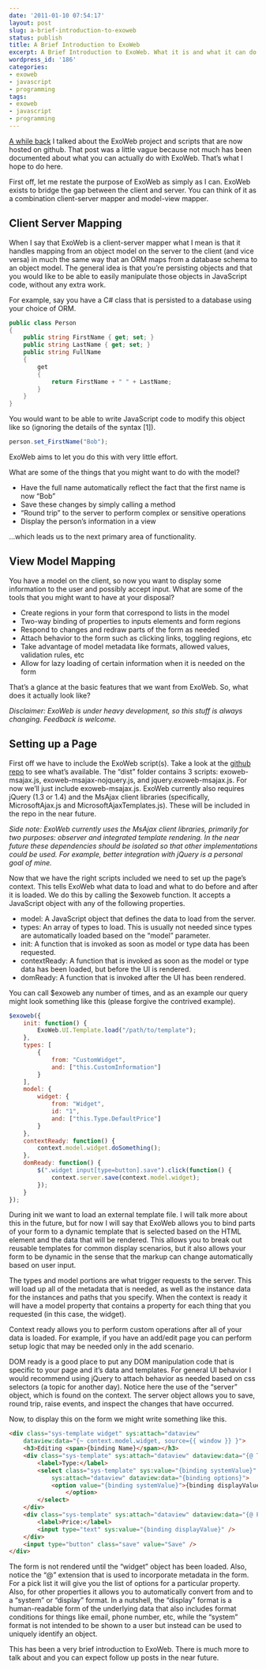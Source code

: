 ```yaml
---
date: '2011-01-10 07:54:17'
layout: post
slug: a-brief-introduction-to-exoweb
status: publish
title: A Brief Introduction to ExoWeb
excerpt: A Brief Introduction to ExoWeb. What it is and what it can do.
wordpress_id: '186'
categories:
- exoweb
- javascript
- programming
tags:
- exoweb
- javascript
- programming
---
```


[A while back](https://mattheyan.github.io/EndlessObsession/blog/exo-suite-and-client-scripts-on-github) I talked about the ExoWeb project and scripts that are now hosted on github.  That post was a little vague because not much has been documented about what you can actually do with ExoWeb.  That’s what I hope to do here.

First off, let me restate the purpose of ExoWeb as simply as I can.  ExoWeb exists to bridge the gap between the client and server.  You can think of it as a combination client-server mapper and model-view mapper.

## Client Server Mapping

When I say that ExoWeb is a client-server mapper what I mean is that it handles mapping from an object model on the server to the client (and vice versa) in much the same way that an ORM maps from a database schema to an object model.  The general idea is that you’re persisting objects and that you would like to be able to easily manipulate those objects in JavaScript code, without any extra work.

For example, say you have a C# class that is persisted to a database using your choice of ORM.

```cs   
public class Person
{
	public string FirstName { get; set; }
	public string LastName { get; set; }
	public string FullName
	{
		get
		{
			return FirstName + " " + LastName;
		}
	}
}
```

You would want to be able to write JavaScript code to modify this object like so (ignoring the details of the syntax [1]).

```javascript
person.set_FirstName("Bob");
```
ExoWeb aims to let you do this with very little effort.

What are some of the things that you might want to do with the model?
	
* Have the full name automatically reflect the fact that the first name is now “Bob”
* Save these changes by simply calling a method
* “Round trip” to the server to perform complex or sensitive operations
* Display the person’s information in a view

…which leads us to the next primary area of functionality.

## View Model Mapping

You have a model on the client, so now you want to display some information to the user and possibly accept input.  What are some of the tools that you might want to have at your disposal?

* Create regions in your form that correspond to lists in the model
* Two-way binding of properties to inputs elements and form regions
* Respond to changes and redraw parts of the form as needed
* Attach behavior to the form such as clicking links, toggling regions, etc
* Take advantage of model metadata like formats, allowed values, validation rules, etc
* Allow for lazy loading of certain information when it is needed on the form

That’s a glance at the basic features that we want from ExoWeb.  So, what does it actually look like?

_Disclaimer:  ExoWeb is under heavy development, so this stuff is always changing.  Feedback is welcome._

## Setting up a Page

First off we have to include the ExoWeb script(s).  Take a look at the [github repo](http://github.com/mattheyan/exoweb) to see what’s available.  The “dist” folder contains 3 scripts: exoweb-msajax.js, exoweb-msajax-nojquery.js, and jquery.exoweb-msajax.js.  For now we’ll just include exoweb-msajax.js.  ExoWeb currently also requires jQuery (1.3 or 1.4) and the MsAjax client libraries (specifically, MicrosoftAjax.js and MicrosoftAjaxTemplates.js).  These will be included in the repo in the near future.

_Side note:  ExoWeb currently uses the MsAjax client libraries, primarily for two purposes: observer and integrated template rendering.  In the near future these dependencies should be isolated so that other implementations could be used.  For example, better integration with jQuery is a personal goal of mine._

Now that we have the right scripts included we need to set up the page’s context.  This tells ExoWeb what data to load and what to do before and after it is loaded.  We do this by calling the $exoweb function.  It accepts a JavaScript object with any of the following properties.

* model: A JavaScript object that defines the data to load from the server.
* types: An array of types to load.  This is usually not needed since types are automatically loaded based on the “model” parameter.
* init:  A function that is invoked as soon as model or type data has been requested.
* contextReady: A function that is invoked as soon as the model or type data has been loaded, but before the UI is rendered.
* domReady: A function that is invoked after the UI has been rendered.

You can call $exoweb any number of times, and as an example our query might look something like this (please forgive the contrived example).

```javascript
$exoweb({
	init: function() {
		ExoWeb.UI.Template.load("/path/to/template");
	},
	types: [
		{
			from: "CustomWidget",
			and: ["this.CustomInformation"]
		}
	],
	model: {
		widget: {
			from: "Widget",
			id: "1",
			and: ["this.Type.DefaultPrice"]
		}
	},
	contextReady: function() {
		context.model.widget.doSomething();
	},
	domReady: function() {
		$(".widget input[type=button].save").click(function() {
			context.server.save(context.model.widget);
		});
	}
});
```

During init we want to load an external template file.  I will talk more about this in the future, but for now I will say that ExoWeb allows you to bind parts of your form to a dynamic template that is selected based on the HTML element and the data that will be rendered.  This allows you to break out reusable templates for common display scenarios, but it also allows your form to be dynamic in the sense that the markup can change automatically based on user input.

The types and model portions are what trigger requests to the server.  This will load up all of the metadata that is needed, as well as the instance data for the instances and paths that you specify.  When the context is ready it will have a model property that contains a property for each thing that you requested (in this case, the widget).

Context ready allows you to perform custom operations after all of your data is loaded.  For example, if you have an add/edit page you can perform setup logic that may be needed only in the add scenario.

DOM ready is a good place to put any DOM manipulation code that is specific to your page and it’s data and templates.  For general UI behavior I would recommend using jQuery to attach behavior as needed based on css selectors (a topic for another day).  Notice here the use of the “server” object, which is found on the context.  The server object allows you to save, round trip, raise events, and inspect the changes that have occurred.

Now, to display this on the form we might write something like this.

```html
<div class="sys-template widget" sys:attach="dataview"
	dataview:data="{~ context.model.widget, source={{ window }} }">
	<h3>Editing <span>{binding Name}</span></h3>
	<div class="sys-template" sys:attach="dataview" dataview:data="{@ Type }">
		<label>Type:</label>
		<select class="sys-template" sys:value="{binding systemValue}"
			sys:attach="dataview" dataview:data="{binding options}">
			<option value="{binding systemValue}">{binding displayValue}
				</option>
		</select>
	</div>
	<div class="sys-template" sys:attach="dataview" dataview:data="{@ Price }">
		<label>Price:</label>
		<input type="text" sys:value="{binding displayValue}" />
	</div>
	<input type="button" class="save" value="Save" />
</div>
```

The form is not rendered until the “widget” object has been loaded.  Also, notice the “@” extension that is used to incorporate metadata in the form.  For a pick list it will give you the list of options for a particular property.  Also, for other properties it allows you to automatically convert from and to a “system” or “display” format.  In a nutshell, the “display” format is a human-readable form of the underlying data that also includes format conditions for things like email, phone number, etc, while the “system” format is not intended to be shown to a user but instead can be used to uniquely identify an object.

This has been a very brief introduction to ExoWeb.  There is much more to talk about and you can expect follow up posts in the near future.
